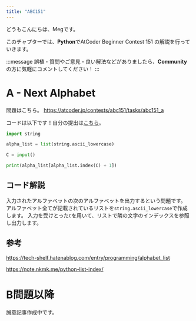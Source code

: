 ```yaml
---
title: "ABC151"
---
```

どうもこんにちは、Megです。

このチャプターでは、**Python**でAtCoder Beginner Contest 151 の解説を行っていきます。

:::message
誤植・質問やご意見・良い解法などがありましたら、**Community**の方に気軽にコメントしてください！
:::

# A - Next Alphabet
問題はこちら。
https://atcoder.jp/contests/abc151/tasks/abc151_a

コードは以下です！自分の提出は[こちら](https://atcoder.jp/contests/abc151/submissions/26683371)。

```python:A.py
import string

alpha_list = list(string.ascii_lowercase)

C = input()

print(alpha_list[alpha_list.index(C) + 1])
```


## コード解説
入力されたアルファベットの次のアルファベットを出力するという問題です。
アルファベット全てが記載されているリストを`string.ascii_lowercase`で作成します。
入力を受けとった`C`を用いて、リストで隣の文字のインデックスを参照し出力します。


## 参考

https://tech-shelf.hatenablog.com/entry/programming/alphabet_list

https://note.nkmk.me/python-list-index/


# B問題以降
誠意記事作成中です。
